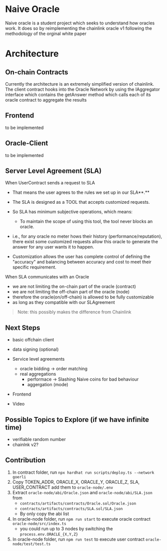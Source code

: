 # Naive Oracle

Naive oracle is a student project which seeks to understand how oracles work. It does so by reimplementing the chainlink oracle v1 following the methodology of the orginal white paper

# Architecture

## On-chain Contracts

Currently the architecture is an extremely simplified version of chainlink. The client contract
hooks into the Oracle Network by using the IAggregator interface which contains the getAnswer method which
calls each of its oracle contract to aggregate the results


## Frontend

to be implemented

## Oracle-Client

to be implemented

## Server Level Agreement (SLA)

When UserContract sends a request to SLA

- That means the user agrees to the rules we set up in our SLA**.**
- The SLA is designed as a TOOL that accepts customized requests.
- So SLA has minimum subjective operations, which means:
  - To maintain the scope of using this tool, the tool never blocks an oracle.

- i.e., for any oracle no meter hows their history (performance/reputation), there exist some customized requests allow this oracle to generate the answer for any user wants it to happen.
- Customization allows the user has complete control of defining the "accuracy" and balancing between accuracy and cost to meet their specific requirement.

When SLA communicates with an Oracle

- we are not limiting the on-chain part of the oracle (contract)
- we are not limiting the off-chain part of the oracle (node)
- therefore the oracle(on/off-chain) is allowed to be fully customizable
- as long as they compatible with our SLAgreement 

> Note: this possibly makes the difference from Chainlink


## Next Steps

- basic offchain client
- data signing (optional)
- Service level agreements
  - oracle bidding -> order matching
  - real aggregations
    - performace -> Slashing Naive coins for bad behaviour
    - aggergation (mode)

- Frontend
- Video

## Possible Topics to Explore (if we have infinite time)

- verifiable random number
- chainlnk v2?



## Contribution

1. In contract folder, run `npx hardhat run scripts/deploy.ts --network goerli`
2. Copy TOKEN_ADDR, ORACLE_X, ORACLE_Y, ORACLE_Z, SLA, USER_CONTRACT add them to `oracle-node/.env`
3. Extract `oracle-node/abi/Oracle.json` and `oracle-node/abi/SLA.json` from
   - `contracts/artifacts/contracts/Oracle.sol/Oracle.json`
   - `contracts/artifacts/contracts/SLA.sol/SLA.json`
   - By only copy the abi list
4. In oracle-node folder, run `npm run start` to execute oracle contract `oracle-node/src/index.ts`
   - you could run up to 3 nodes by switching the `process.env.ORACLE_{X,Y,Z}`
5. In oracle-node folder, run `npm run test` to execute user contract  `oracle-node/test/test.ts`